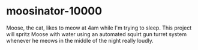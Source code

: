 # moosinator-10000

Moose, the cat, likes to meow at 4am while I'm trying to sleep. This project will spritz Moose with water using an automated squirt gun turret system whenever he meows in the middle of the night really loudly.
